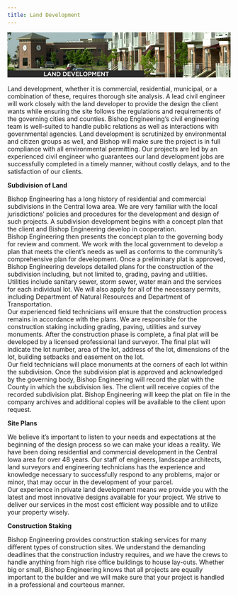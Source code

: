 ```yaml
---
title: Land Development
---
```


![](/assets/img/land_dev.jpg)

Land development, whether it is commercial, residential, municipal, or a combination of these, requires thorough site analysis. A lead civil engineer will work closely with the land developer to provide the design the client wants while ensuring the site follows the regulations and requirements of the governing cities and counties. Bishop Engineering’s civil engineering team is well-suited to handle public relations as well as interactions with governmental agencies. Land development is scrutinized by environmental and citizen groups as well, and Bishop will make sure the project is in full compliance with all environmental permitting. Our projects are led by an experienced civil engineer who guarantees our land development jobs are successfully completed in a timely manner, without costly delays, and to the satisfaction of our clients.

**Subdivision of Land**

Bishop Engineering has a long history of residential and commercial subdivisions in the Central Iowa area. We are very familiar with the local jurisdictions’ policies and procedures for the development and design of such projects. A subdivision development begins with a concept plan that the client and Bishop Engineering develop in cooperation.  
Bishop Engineering then presents the concept plan to the governing body for review and comment. We work with the local government to develop a plan that meets the client’s needs as well as conforms to the community’s comprehensive plan for development. Once a preliminary plat is approved, Bishop Engineering develops detailed plans for the construction of the subdivision including, but not limited to, grading, paving and utilities. Utilities include sanitary sewer, storm sewer, water main and the services for each individual lot. We will also apply for all of the necessary permits, including Department of Natural Resources and Department of Transportation.  
Our experienced field technicians will ensure that the construction process remains in accordance with the plans. We are responsible for the construction staking including grading, paving, utilities and survey monuments. After the construction phase is complete, a final plat will be developed by a licensed professional land surveyor. The final plat will indicate the lot number, area of the lot, address of the lot, dimensions of the lot, building setbacks and easement on the lot.  
Our field technicians will place monuments at the corners of each lot within the subdivision. Once the subdivision plat is approved and acknowledged by the governing body, Bishop Engineering will record the plat with the County in which the subdivision lies. The client will receive copies of the recorded subdivision plat. Bishop Engineering will keep the plat on file in the company archives and additional copies will be available to the client upon request.

**Site Plans**

We believe it’s important to listen to your needs and expectations at the beginning of the design process so we can make your ideas a reality. We have been doing residential and commercial development in the Central Iowa area for over 48 years. Our staff of engineers, landscape architects, land surveyors and engineering technicians has the experience and knowledge necessary to successfully respond to any problems, major or minor, that may occur in the development of your parcel.  
Our experience in private land development means we provide you with the latest and most innovative designs available for your project. We strive to deliver our services in the most cost efficient way possible and to utilize your property wisely.

**Construction Staking**

Bishop Engineering provides construction staking services for many different types of construction sites. We understand the demanding deadlines that the construction industry requires, and we have the crews to handle anything from high rise office buildings to house lay-outs. Whether big or small, Bishop Engineering knows that all projects are equally important to the builder and we will make sure that your project is handled in a professional and courteous manner.
